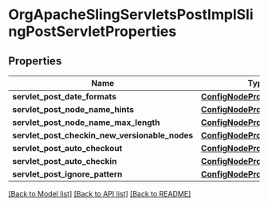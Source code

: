 # OrgApacheSlingServletsPostImplSlingPostServletProperties

## Properties
Name | Type | Description | Notes
------------ | ------------- | ------------- | -------------
**servlet_post_date_formats** | [**ConfigNodePropertyArray**](ConfigNodePropertyArray.md) |  | [optional] 
**servlet_post_node_name_hints** | [**ConfigNodePropertyArray**](ConfigNodePropertyArray.md) |  | [optional] 
**servlet_post_node_name_max_length** | [**ConfigNodePropertyInteger**](ConfigNodePropertyInteger.md) |  | [optional] 
**servlet_post_checkin_new_versionable_nodes** | [**ConfigNodePropertyBoolean**](ConfigNodePropertyBoolean.md) |  | [optional] 
**servlet_post_auto_checkout** | [**ConfigNodePropertyBoolean**](ConfigNodePropertyBoolean.md) |  | [optional] 
**servlet_post_auto_checkin** | [**ConfigNodePropertyBoolean**](ConfigNodePropertyBoolean.md) |  | [optional] 
**servlet_post_ignore_pattern** | [**ConfigNodePropertyString**](ConfigNodePropertyString.md) |  | [optional] 

[[Back to Model list]](../README.md#documentation-for-models) [[Back to API list]](../README.md#documentation-for-api-endpoints) [[Back to README]](../README.md)


